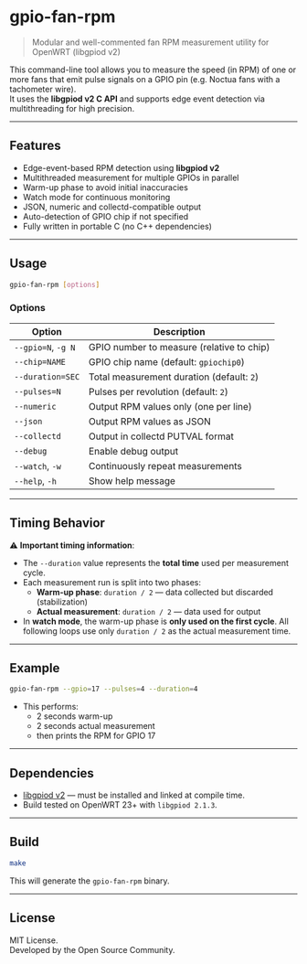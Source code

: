 # gpio-fan-rpm

> Modular and well-commented fan RPM measurement utility for OpenWRT (libgpiod v2)

This command-line tool allows you to measure the speed (in RPM) of one or more fans that emit pulse signals on a GPIO pin (e.g. Noctua fans with a tachometer wire).  
It uses the **libgpiod v2 C API** and supports edge event detection via multithreading for high precision.

---

## Features

- Edge-event-based RPM detection using **libgpiod v2**
- Multithreaded measurement for multiple GPIOs in parallel
- Warm-up phase to avoid initial inaccuracies
- Watch mode for continuous monitoring
- JSON, numeric and collectd-compatible output
- Auto-detection of GPIO chip if not specified
- Fully written in portable C (no C++ dependencies)

---

## Usage

```bash
gpio-fan-rpm [options]
```

### Options

| Option             | Description                               |
| ------------------ | ----------------------------------------- |
| `--gpio=N`, `-g N` | GPIO number to measure (relative to chip) |
| `--chip=NAME`      | GPIO chip name (default: `gpiochip0`)     |
| `--duration=SEC`   | Total measurement duration (default: `2`) |
| `--pulses=N`       | Pulses per revolution (default: `2`)      |
| `--numeric`        | Output RPM values only (one per line)     |
| `--json`           | Output RPM values as JSON                 |
| `--collectd`       | Output in collectd PUTVAL format          |
| `--debug`          | Enable debug output                       |
| `--watch`, `-w`    | Continuously repeat measurements          |
| `--help`, `-h`     | Show help message                         |

---

## Timing Behavior

⚠️ **Important timing information**:

- The `--duration` value represents the **total time** used per measurement cycle.
- Each measurement run is split into two phases:
  - **Warm-up phase**: `duration / 2` — data collected but discarded (stabilization)
  - **Actual measurement**: `duration / 2` — data used for output
- In **watch mode**, the warm-up phase is **only used on the first cycle**.
  All following loops use only `duration / 2` as the actual measurement time.

---

## Example

```bash
gpio-fan-rpm --gpio=17 --pulses=4 --duration=4
```

- This performs:
  - 2 seconds warm-up
  - 2 seconds actual measurement
  - then prints the RPM for GPIO 17

---

## Dependencies

- [libgpiod v2](https://git.kernel.org/pub/scm/libs/libgpiod/libgpiod.git/) — must be installed and linked at compile time.
- Build tested on OpenWRT 23+ with `libgpiod 2.1.3`.

---

## Build

```bash
make
```

This will generate the `gpio-fan-rpm` binary.

---

## License

MIT License.  
Developed by the Open Source Community.
